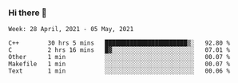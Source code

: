 ### Hi there 👋
<!--START_SECTION:waka-->
```text
Week: 28 April, 2021 - 05 May, 2021

C++        30 hrs 5 mins   ███████████████████████▒░   92.80 % 
C          2 hrs 16 mins   █▓░░░░░░░░░░░░░░░░░░░░░░░   07.01 % 
Other      1 min           ░░░░░░░░░░░░░░░░░░░░░░░░░   00.07 % 
Makefile   1 min           ░░░░░░░░░░░░░░░░░░░░░░░░░   00.07 % 
Text       1 min           ░░░░░░░░░░░░░░░░░░░░░░░░░   00.06 % 
```
<!--END_SECTION:waka-->

<p align="center"> </p>


<!--
**thallard/thallard** is a ✨ _special_ ✨ repository because its `README.md` (this file) appears on your GitHub profile.

Here are some ideas to get you started:

- 🔭 I’m currently working on ...
- 🌱 I’m currently learning ...
- 👯 I’m looking to collaborate on ...
- 🤔 I’m looking for help with ...
- 💬 Ask me about ...
- 📫 How to reach me: ...
- 😄 Pronouns: ...
- ⚡ Fun fact: ...
-->

